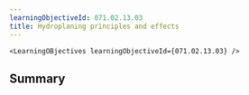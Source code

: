 ```yaml
---
learningObjectiveId: 071.02.13.03
title: Hydroplaning principles and effects
---
```


```tsx eval
<LearningOBjectives learningObjectiveId={071.02.13.03} />
```

## Summary
